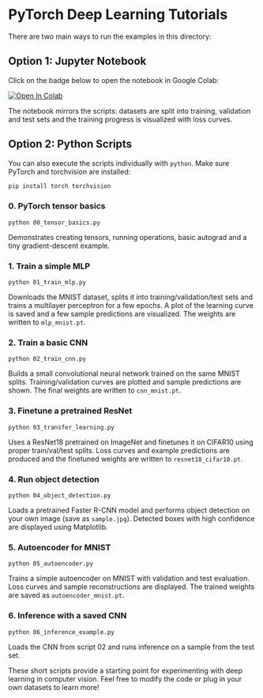 # PyTorch Deep Learning Tutorials

There are two main ways to run the examples in this directory:

## Option 1: Jupyter Notebook

Click on the badge below to open the notebook in Google Colab:

[![Open In Colab](https://colab.research.google.com/assets/colab-badge.svg)](https://colab.research.google.com/github/Girish-Krishnan/ECE-SIPP-Python-ML/blob/main/3_Deep_Learning/deep_learning_tutorials.ipynb)

The notebook mirrors the scripts: datasets are split into training, validation and test sets and the training progress is visualized with loss curves.

## Option 2: Python Scripts

You can also execute the scripts individually with `python`. Make sure PyTorch and torchvision are installed:

```bash
pip install torch torchvision
```

### 0. PyTorch tensor basics
`python 00_tensor_basics.py`

Demonstrates creating tensors, running operations, basic autograd and a tiny
gradient-descent example.

### 1. Train a simple MLP
`python 01_train_mlp.py`

Downloads the MNIST dataset, splits it into training/validation/test sets and trains a multilayer perceptron for a few epochs. A plot of the learning curve is saved and a few sample predictions are visualized. The weights are written to `mlp_mnist.pt`.

### 2. Train a basic CNN
`python 02_train_cnn.py`

Builds a small convolutional neural network trained on the same MNIST splits. Training/validation curves are plotted and sample predictions are shown. The final weights are written to `cnn_mnist.pt`.

### 3. Finetune a pretrained ResNet
`python 03_transfer_learning.py`

Uses a ResNet18 pretrained on ImageNet and finetunes it on CIFAR10 using proper train/val/test splits. Loss curves and example predictions are produced and the finetuned weights are written to `resnet18_cifar10.pt`.

### 4. Run object detection
`python 04_object_detection.py`

Loads a pretrained Faster R-CNN model and performs object detection on your own image (save as `sample.jpg`). Detected boxes with high confidence are displayed using Matplotlib.

### 5. Autoencoder for MNIST
`python 05_autoencoder.py`

Trains a simple autoencoder on MNIST with validation and test evaluation. Loss curves and sample reconstructions are displayed. The trained weights are saved as `autoencoder_mnist.pt`.

### 6. Inference with a saved CNN
`python 06_inference_example.py`

Loads the CNN from script 02 and runs inference on a sample from the test set.

These short scripts provide a starting point for experimenting with deep learning in computer vision. Feel free to modify the code or plug in your own datasets to learn more!
